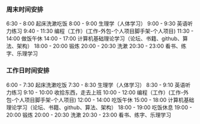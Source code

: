 ### 周末时间安排
6:30 - 8:00  起床洗漱吃饭
8:00 - 9:00  生理学（人体学习）
9:00 - 9:30  英语听力练习
9:40 - 11:30 编程（工作）(工作-外包-个人项目脚手架-个人项目)
11:30 - 14:00 做饭午休
14:00 - 17:00 计算机基础理论学习（论坛、书籍、github、算法、架构）
18:00 - 20:00 锻炼
20:00 - 20:30 洗漱
20:30 - 23:00 看书、练字、乐理学习


### 工作日时间安排
6:00 - 7:30  起床洗漱吃饭
7:30 - 8:30  生理学（人体学习）
8:30 - 9:10  英语听力练习
9:10 - 10:00 收拾东西，走去上班
10:00 - 12:00 编程（工作）(工作-外包-个人项目脚手架-个人项目)
12:00 - 14:00 吃饭午休
15:00 - 18:00 计算机基础理论学习（论坛、书籍、github、算法、架构）
18:00 - 19:00 吃饭休息
19:00 - 20:00 锻炼
20:00 - 20:30 洗漱
20:30 - 23:00 看书、练字、乐理学习